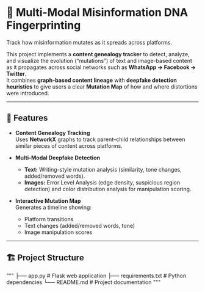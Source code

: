 # 🧬 Multi-Modal Misinformation DNA Fingerprinting

Track how misinformation mutates as it spreads across platforms.

This project implements a **content genealogy tracker** to detect, analyze, and visualize the evolution (“mutations”) of text and image-based content as it propagates across social networks such as **WhatsApp → Facebook → Twitter**.  
It combines **graph-based content lineage** with **deepfake detection heuristics** to give users a clear **Mutation Map** of how and where distortions were introduced.

---

## 🚀 Features
- **Content Genealogy Tracking**  
  Uses **NetworkX** graphs to track parent–child relationships between similar pieces of content across platforms.

- **Multi-Modal Deepfake Detection**  
  - **Text:** Writing-style mutation analysis (similarity, tone changes, added/removed words).  
  - **Images:** Error Level Analysis (edge density, suspicious region detection) and color distribution analysis for manipulation scoring.

- **Interactive Mutation Map**  
  Generates a timeline showing:
  - Platform transitions  
  - Text changes (added/removed words, tone)  
  - Image manipulation scores

---

## 🏗️ Project Structure
"""
├── app.py # Flask web application
├── requirements.txt # Python dependencies
└── README.md # Project documentation
"""

